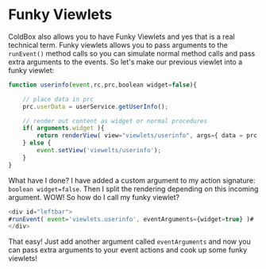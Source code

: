 # Funky Viewlets

ColdBox also allows you to have Funky Viewlets and yes that is a real technical term. Funky viewlets allows you to pass arguments to the `runEvent()` method calls so you can simulate normal method calls and pass extra arguments to the events. So let's make our previous viewlet into a funky viewlet:

```js
function userinfo(event,rc,prc,boolean widget=false){

	// place data in prc
	prc.userData = userService.getUserInfo();

	// render out content as widget or normal procedures
	if( arguments.widget ){
		return renderView( view="viewlets/userinfo", args={ data = prc.userData } );
	} else {
	    event.setView('viewelts/userinfo');
	}
}
```

What have I done? I have added a custom argument to my action signature: `boolean widget=false`. Then I split the rendering depending on this incoming argument. WOW! So how do I call my funky viewlet?

```js
<div id="leftbar">
#runEvent( event='viewlets.userinfo', eventArguments={widget=true} )#
</div>
```

That easy! Just add another argument called `eventArguments` and now you can pass extra arguments to your event actions and cook up some funky viewlets!

